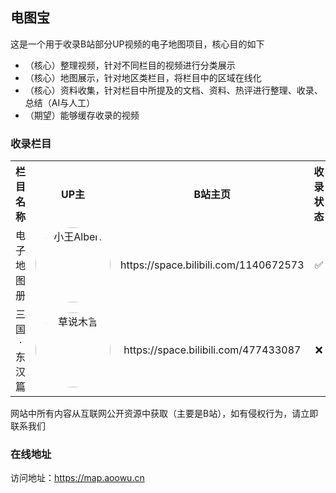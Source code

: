 电图宝
---
这是一个用于收录B站部分UP视频的电子地图项目，核心目的如下  
- （核心）整理视频，针对不同栏目的视频进行分类展示
- （核心）地图展示，针对地区类栏目，将栏目中的区域在线化 
- （核心）资料收集，针对栏目中所提及的文档、资料、热评进行整理、收录、总结（AI与人工）
- （期望）能够缓存收录的视频  

### 收录栏目
<table class="videos" style="width: 100%;text-align: center">
  <tr>
    <th style="width: 150px">栏目名称</th>
    <th>UP主</th>
    <th>B站主页</th>
    <th>收录状态</th>
  </tr>
  <tr>
    <td>电子地图册</td>
    <td>
        <img alt="小王Albert" src="https://i1.hdslb.com/bfs/face/f9bb5dc9b5dcb3c90f9662e44fca9a7506584151.jpg" style="width: 120px; height: 120px; border-radius: 120px;" />
    </td>
    <td>https://space.bilibili.com/1140672573</td>
    <td>✅</td>
  </tr>
  <tr>
    <td>三国·东汉篇</td>
    <td>
        <img alt="草说木言" src="https://i1.hdslb.com/bfs/face/a0f8681b794ac338b05307e6bb5798e625b38e14.jpg" style="width: 120px; height: 120px; border-radius: 120px;" />
    </td>
    <td>https://space.bilibili.com/477433087</td>
    <td>❌</td>
  </tr>
</table>
网站中所有内容从互联网公开资源中获取（主要是B站），如有侵权行为，请立即联系我们


### 在线地址
访问地址：https://map.aoowu.cn